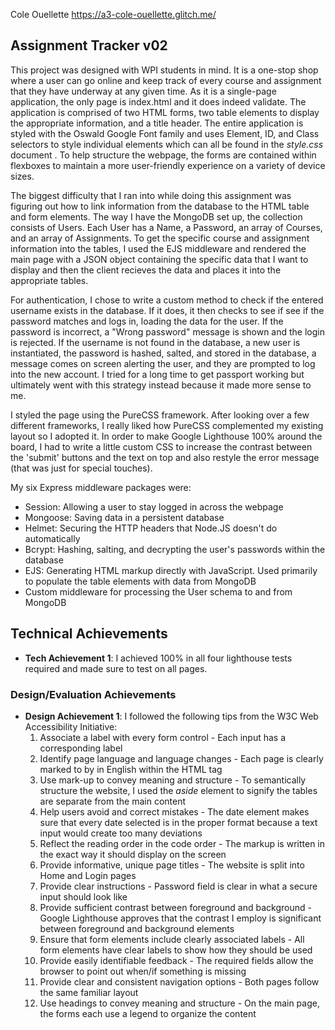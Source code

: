 Cole Ouellette
https://a3-cole-ouellette.glitch.me/

## Assignment Tracker v02

This project was designed with WPI students in mind. It is a one-stop shop where a user can go online and keep track of every course and assignment that they have underway at any given time. As it is a single-page application, the only page is index.html and it does indeed validate. The application is comprised of two HTML forms, two table elements to display the appropriate information, and a title header. The entire application is styled with the Oswald Google Font family and uses Element, ID, and Class selectors to style individual elements which can all be found in the _style.css_ document . To help structure the webpage, the forms are contained within flexboxes to maintain a more user-friendly experience on a variety of device sizes.

The biggest difficulty that I ran into while doing this assignment was figuring out how to link information from the database to the HTML table and form elements. The way I have the MongoDB set up, the collection consists of Users. Each User has a Name, a Password, an array of Courses, and an array of Assignments. To get the specific course and assignment information into the tables, I used the EJS middleware and rendered the main page with a JSON object containing the specific data that I want to display and then the client recieves the data and places it into the appropriate tables.

For authentication, I chose to write a custom method to check if the entered username exists in the database. If it does, it then checks to see if see if the password matches and logs in, loading the data for the user. If the password is incorrect, a "Wrong password" message is shown and the login is rejected. If the username is not found in the database, a new user is instantiated, the password is hashed, salted, and stored in the database, a message comes on screen alerting the user, and they are prompted to log into the new account. I tried for a long time to get passport working but ultimately went with this strategy instead because it made more sense to me.

I styled the page using the PureCSS framework. After looking over a few different frameworks, I really liked how PureCSS complemented my existing layout so I adopted it. In order to make Google Lighthouse 100% around the board, I had to write a little custom CSS to increase the contrast between the 'submit' buttons and the text on top and also restyle the error message (that was just for special touches).

My six Express middleware packages were:
  - Session: Allowing a user to stay logged in across the webpage
  - Mongoose: Saving data in a persistent database
  - Helmet: Securing the HTTP headers that Node.JS doesn't do automatically
  - Bcrypt: Hashing, salting, and decrypting the user's passwords within the database
  - EJS: Generating HTML markup directly with JavaScript. Used primarily to populate the table elements with data from MongoDB
  - Custom middleware for processing the User schema to and from MongoDB 

## Technical Achievements
- **Tech Achievement 1**: I achieved 100% in all four lighthouse tests required and made sure to test on all pages.

### Design/Evaluation Achievements
- **Design Achievement 1**: I followed the following tips from the W3C Web Accessibility Initiative:
  1. Associate a label with every form control - Each input has a corresponding label 
  2. Identify page language and language changes - Each page is clearly marked to by in English within the HTML tag
  3. Use mark-up to convey meaning and structure - To semantically structure the website, I used the *aside* element to signify the tables are separate from the main content
  4. Help users avoid and correct mistakes - The date element makes sure that every date selected is in the proper format because a text input would create too many deviations
  5. Reflect the reading order in the code order - The markup is written in the exact way it should display on the screen
  6. Provide informative, unique page titles - The website is split into Home and Login pages
  7. Provide clear instructions - Password field is clear in what a secure input should look like
  8. Provide sufficient contrast between foreground and background - Google Lighthouse approves that the contrast I employ is significant between foreground and background elements
  9. Ensure that form elements include clearly associated labels - All form elements have clear labels to show how they should be used
  10. Provide easily identifiable feedback - The required fields allow the browser to point out when/if something is missing
  11. Provide clear and consistent navigation options - Both pages follow the same familiar layout
  12. Use headings to convey meaning and structure - On the main page, the forms each use a legend to organize the content
